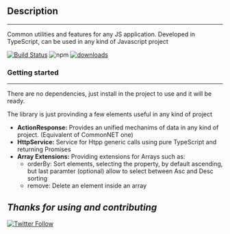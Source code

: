 ## Description
---

Common utilities and features for any JS application. Developed in TypeScript, can be used in any kind of Javascript project

[![Build Status](https://dev.azure.com/chustasoft/SocialNET/_apis/build/status/OpenStack/Common/%5BRELEASE%5D%20-%20ChustaSoft%20cs-common%20(npm)?repoName=ChustaSoft%2FCommonJS&branchName=master)](https://dev.azure.com/chustasoft/SocialNET/_build/latest?definitionId=28&repoName=ChustaSoft%2FCommonJS&branchName=master) ![npm](https://img.shields.io/npm/v/@chustasoft/cs-common) [![downloads](https://img.shields.io/npm/dt/@chustasoft/cs-common.svg)](https://www.npmjs.com/package/@chustasoft/cs-common)


### Getting started
---

There are no dependencies, just install in the project to use and it will be ready. 

The library is just provinding a few elements useful in any kind of project

- **ActionResponse<T>:** Provides an unified mechanims of data in any kind of project. (Equivalent of CommonNET one)
- **HttpService:** Service for Htpp generic calls using pure TypeScript and returning Promises
- **Array<T> Extensions:** Providing extensions for Arrays such as:
  - orderBy: Sort elements, selecting the property, by default ascending, but last paramter (optional) allow to select between Asc and Desc sorting
  - remove: Delete an element inside an array



*Thanks for using and contributing*
---
[![Twitter Follow](https://img.shields.io/twitter/follow/ChustaSoft?label=Follow%20us&style=social)](https://twitter.com/ChustaSoft)
